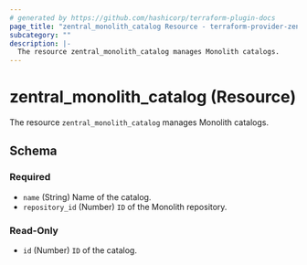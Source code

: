 ```yaml
---
# generated by https://github.com/hashicorp/terraform-plugin-docs
page_title: "zentral_monolith_catalog Resource - terraform-provider-zentral"
subcategory: ""
description: |-
  The resource zentral_monolith_catalog manages Monolith catalogs.
---
```


# zentral_monolith_catalog (Resource)

The resource `zentral_monolith_catalog` manages Monolith catalogs.



<!-- schema generated by tfplugindocs -->
## Schema

### Required

- `name` (String) Name of the catalog.
- `repository_id` (Number) `ID` of the Monolith repository.

### Read-Only

- `id` (Number) `ID` of the catalog.
